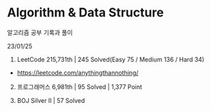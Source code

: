 # Algorithm & Data Structure

알고리즘 공부 기록과 풀이

23/01/25

1. LeetCode 215,731th | 245 Solved(Easy 75 / Medium 136 / Hard 34)
- https://leetcode.com/anythingthannothing/

2. 프로그래머스 6,981th | 95 Solved | 1,377 Point

3. BOJ Silver II | 57 Solved